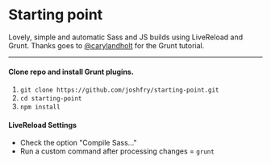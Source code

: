 # Starting point

Lovely, simple and automatic Sass and JS builds using LiveReload and Grunt. Thanks goes to [@carylandholt](https://twitter.com/carylandholt) for the Grunt tutorial.

- - - 

#### Clone repo and install Grunt plugins.

1. `git clone https://github.com/joshfry/starting-point.git`
2. `cd starting-point`
3. `npm install`



#### LiveReload Settings

- Check the option "Compile Sass…"
- Run a custom command after processing changes = `grunt`